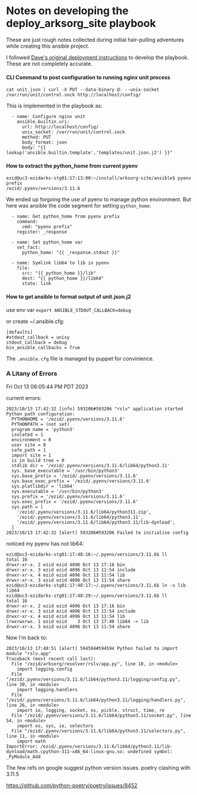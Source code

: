 Notes on developing the deploy_arksorg_site playbook
====================================================

These are just rough notes collected during initial hair-pulling adventures while
creating this ansible project.

I followed [Dave's original deployment instructions](./original_manual_deployment_notes.md) to develop the playbook.  These are not completely accurate.



#### CLI Command to post configuration to running nginx unit process

    cat unit.json | curl -X PUT --data-binary @- --unix-socket /var/run/unit/control.sock http://localhost/config/

This is implemented in the playbook as:
```
  - name: Configure nginx unit
    ansible.builtin.uri:
      url: http://localhost/config/
      unix_socket: /var/run/unit/control.sock
      method: PUT
      body_format: json
      body: "{{ lookup('ansible.builtin.template','templates/unit.json.j2') }}"
```

#### How to extract the python_home from current pyenv

```
ezid@uc3-ezidarks-stg01:17:13:00:~/install/arksorg-site/ansible$ pyenv prefix
/ezid/.pyenv/versions/3.11.6
```

We ended up forgoing the use of pyenv to manage python environment.  But here was
ansible the code segment for setting `python_home`:
```
  - name: Get python_home from pyenv prefix
    command:
      cmd: "pyenv prefix"
    register: _response
  
  - name: Set python_home var
    set_fact:
      python_home: "{{ _response.stdout }}"
  
  - name: Symlink lib64 to lib in pyenv
    file:
      src: "{{ python_home }}/lib"
      dest: "{{ python_home }}/lib64"
      state: link
```


#### How to get ansible to format output of unit.json.j2

use env var 
`export ANSIBLE_STDOUT_CALLBACK=debug`

or create ~/.ansible.cfg:
```
[defaults]
#stdout_callback = unixy
stdout_callback = debug
bin_ansible_callbacks = True
```

The `.ansible.cfg` file is managed by puppet for convinience.



### A Litany of Errors

Fri Oct 13 06:05:44 PM PDT 2023

current errors:

```
2023/10/13 17:42:32 [info] 593206#593206 "rslv" application started
Python path configuration:
  PYTHONHOME = '/ezid/.pyenv/versions/3.11.6'
  PYTHONPATH = (not set)
  program name = 'python3'
  isolated = 1
  environment = 0
  user site = 0
  safe_path = 1
  import site = 1
  is in build tree = 0
  stdlib dir = '/ezid/.pyenv/versions/3.11.6/lib64/python3.11'
  sys._base_executable = '/usr/bin/python3'
  sys.base_prefix = '/ezid/.pyenv/versions/3.11.6'
  sys.base_exec_prefix = '/ezid/.pyenv/versions/3.11.6'
  sys.platlibdir = 'lib64'
  sys.executable = '/usr/bin/python3'
  sys.prefix = '/ezid/.pyenv/versions/3.11.6'
  sys.exec_prefix = '/ezid/.pyenv/versions/3.11.6'
  sys.path = [
    '/ezid/.pyenv/versions/3.11.6/lib64/python311.zip',
    '/ezid/.pyenv/versions/3.11.6/lib64/python3.11',
    '/ezid/.pyenv/versions/3.11.6/lib64/python3.11/lib-dynload',
  ]
2023/10/13 17:42:32 [alert] 593206#593206 Failed to initialise config
```

noticed my pyenv has not lib64:

```
ezid@uc3-ezidarks-stg01:17:48:16:~/.pyenv/versions/3.11.6$ ll
total 16
drwxr-xr-x. 2 ezid ezid 4096 Oct 13 17:16 bin
drwxr-xr-x. 3 ezid ezid 4096 Oct 13 11:54 include
drwxr-xr-x. 4 ezid ezid 4096 Oct 13 11:54 lib
drwxr-xr-x. 3 ezid ezid 4096 Oct 13 11:54 share
ezid@uc3-ezidarks-stg01:17:48:17:~/.pyenv/versions/3.11.6$ ln -s lib lib64
ezid@uc3-ezidarks-stg01:17:48:29:~/.pyenv/versions/3.11.6$ ll
total 16
drwxr-xr-x. 2 ezid ezid 4096 Oct 13 17:16 bin
drwxr-xr-x. 3 ezid ezid 4096 Oct 13 11:54 include
drwxr-xr-x. 4 ezid ezid 4096 Oct 13 11:54 lib
lrwxrwxrwx. 1 ezid ezid    3 Oct 13 17:48 lib64 -> lib
drwxr-xr-x. 3 ezid ezid 4096 Oct 13 11:54 share
```


Now I'm back to:

```
2023/10/13 17:48:51 [alert] 594594#594594 Python failed to import module "rslv.app"
Traceback (most recent call last):
  File "/ezid/arksorg/resolver/rslv/app.py", line 10, in <module>
    import logging.config
  File "/ezid/.pyenv/versions/3.11.6/lib64/python3.11/logging/config.py", line 30, in <module>
    import logging.handlers
  File "/ezid/.pyenv/versions/3.11.6/lib64/python3.11/logging/handlers.py", line 26, in <module>
    import io, logging, socket, os, pickle, struct, time, re
  File "/ezid/.pyenv/versions/3.11.6/lib64/python3.11/socket.py", line 54, in <module>
    import os, sys, io, selectors
  File "/ezid/.pyenv/versions/3.11.6/lib64/python3.11/selectors.py", line 11, in <module>
    import math
ImportError: /ezid/.pyenv/versions/3.11.6/lib64/python3.11/lib-dynload/math.cpython-311-x86_64-linux-gnu.so: undefined symbol: _PyModule_Add
```


The few refs on google suggest python version issues. poetry clashing with 3.11.5

https://github.com/python-poetry/poetry/issues/8452

